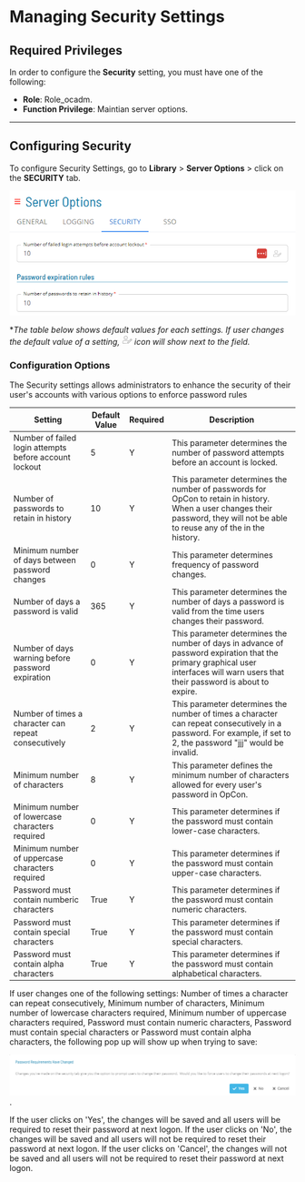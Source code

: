 # Managing Security Settings

## Required Privileges

In order to configure the **Security** setting, you must have one of the following:

- **Role**: Role_ocadm.
- **Function Privilege**: Maintian server options.

---

## Configuring Security

To configure Security Settings, go to **Library** > **Server Options** > click on the **SECURITY** tab.

![A screen showing logging settings under server options](../../../../../Resources/Images/SM/Library/ServerOptions/Security-Settings.png "Configuring Logging Settings")

\*_The table below shows default values for each settings. If user changes the default value of a setting, ![An user icon representing value changed by user](../../../../../Resources/Images/SM/Library/ServerOptions/Logging-User-Defined.png "User defined icon") icon will show next to the field._

### Configuration Options

The Security settings allows administrators to enhance the security of their user's accounts with various options to enforce password rules

| Setting                                                | Default Value | Required | Description                                                                                                                                                                       |
| ------------------------------------------------------ | ------------- | -------- | --------------------------------------------------------------------------------------------------------------------------------------------------------------------------------- |
| Number of failed login attempts before account lockout | 5             | Y        | This parameter determines the number of password attempts before an account is locked.                                                                                            |
| Number of passwords to retain in history               | 10            | Y        | This parameter determines the number of passwords for OpCon to retain in history. When a user changes their password, they will not be able to reuse any of the in the history.   |
| Minimum number of days between password changes        | 0             | Y        | This parameter determines frequency of password changes.                                                                                                                          |
| Number of days a password is valid                     | 365           | Y        | This parameter determines the number of days a password is valid from the time users changes their password.                                                                      |
| Number of days warning before password expiration      | 0             | Y        | This parameter determines the number of days in advance of password expiration that the primary graphical user interfaces will warn users that their password is about to expire. |
| Number of times a character can repeat consecutively   | 2             | Y        | This parameter determines the number of times a character can repeat consecutively in a password. For example, if set to 2, the password "jjj" would be invalid.                  |
| Minimum number of characters                           | 8             | Y        | This parameter defines the minimum number of characters allowed for every user's password in OpCon.                                                                               |
| Minimum number of lowercase characters required        | 0             | Y        | This parameter determines if the password must contain lower-case characters.                                                                                                     |
| Minimum number of uppercase characters required        | 0             | Y        | This parameter determines if the password must contain upper-case characters.                                                                                                     |
| Password must contain numberic characters              | True          | Y        | This parameter determines if the password must contain numeric characters.                                                                                                        |
| Password must contain special characters               | True          | Y        | This parameter determines if the password must contain special characters.                                                                                                        |
| Password must contain alpha characters                 | True          | Y        | This parameter determines if the password must contain alphabetical characters.                                                                                                   |

If user changes one of the following settings: Number of times a character can repeat consecutively, Minimum number of characters, Minimum number of lowercase characters required, Minimum number of uppercase characters required, Password must contain numeric characters, Password must contain special characters or Password must contain alpha characters, the following pop up will show up when trying to save:

![A pop up providing user option to force reset passwords for all users](../../../../../Resources/Images/SM/Library/ServerOptions/password-reset-popup.png "Password Requirements Have Changed").

If the user clicks on 'Yes', the changes will be saved and all users will be required to reset their password at next logon.
If the user clicks on 'No', the changes will be saved and all users will not be required to reset their password at next logon.
If the user clicks on 'Cancel', the changes will not be saved and all users will not be required to reset their password at next logon.
